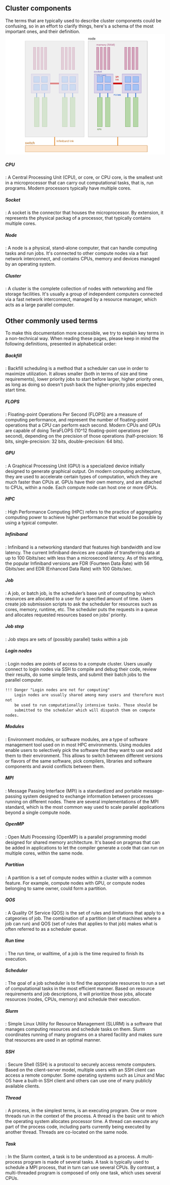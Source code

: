 ## Cluster components

The terms that are typically used to describe cluster components could be
confusing, so in an effort to clarify things, here's a schema of the most
important ones, and their definition.
![components](./img/cluster_components.png)

##### CPU

: A Central Processing Unit (CPU), or core, or CPU core, is the smallest unit
in a microprocessor that can carry out computational tasks, that is, run
programs. Modern processors typically have multiple cores.

##### Socket

: A socket is the connector that houses the microprocessor. By extension, it
represents the physical packag of a processor, that typically contains multiple
cores.

##### Node

: A node is a physical, stand-alone computer, that can handle computing tasks
and run jobs. It's connected to other compute nodes via a fast network
interconnect, and contains CPUs, memory and devices managed by an operating
system.

##### Cluster

: A cluster is the complete collection of nodes with networking and file
storage facilities. It's usually a group of independent computers connected via
a fast network interconnect, managed by a resource manager, which acts as a
large parallel computer.



## Other commonly used terms

To make this documentation more accessible, we try to explain key terms in a
non-technical way. When reading these pages, please keep in mind the following
definitions, presented in alphabetical order:

##### Backfill

: Backfill scheduling is a method that a scheduler can use in order to maximize
utilization. It allows smaller (both in terms of size and time requirements),
lower priority jobs to start before larger, higher priority ones, as long as
doing so doesn't push back the higher-priority jobs expected start time.

##### FLOPS

: Floating-point Operations Per Second (FLOPS) are a measure of computing
performance, and represent the number of floating-point operations that a CPU
can perform each second. Modern CPUs and GPUs are capable of doing TeraFLOPS
(10^12 floating-point operations per second), depending on the precision of
those operations (half-precision: 16 bits, single-precision: 32 bits,
double-precision: 64 bits).

##### GPU

: A Graphical Processing Unit (GPU) is a specialized device initially designed
to generate graphical output.  On modern conputing architecture, they are used
to accelerate certain types of computation, which they are much faster than
CPUs at. GPUs have their own memory, and are attached to CPUs, within a node.
Each compute node can host one or more GPUs.

##### HPC

: High Performance Computing (HPC) refers to the practice of aggregating
computing power to achieve higher performance that would be possible by using a
typical computer.

##### Infiniband

: Infiniband is a networking standard that features high bandwidth and low
latency. The current Infiniband devices are capable of transferring data at up
to 100 Gbits/sec with less than a microsecond latency. As of this writing, the
popular Infiniband versions are FDR (Fourteen Data Rate) with 56 Gbits/sec and
EDR (Enhanced Data Rate) with 100 Gbits/sec.

##### Job

: A job, or batch job, is the scheduler’s base unit of computing by which
resources are allocated to a user for a specified amount of time. Users create
job submission scripts to ask the scheduler for resources such as cores,
memory, runtime, etc. The scheduler puts the requests in a queue and allocates
requested resources based on jobs’ priority.

##### Job step

: Job steps are sets of (possibly parallel) tasks within a job


##### Login nodes

: Login nodes are points of access to a compute cluster. Users usually connect
to login nodes via SSH to compile and debug their code, review their results,
do some simple tests, and submit their batch jobs to the parallel computer.

    !!! Danger "Login nodes are not for computing"
        Login nodes are usually shared among many users and therefore must not
        be used to run computationally intensive tasks. Those should be
        submitted to the scheduler which will dispatch them on compute nodes.

##### Modules

: Environment modules, or software modules, are a type of software management
tool used on in most HPC environments. Using modules enable users to
selectively pick the software that they want to use and add them to their
environment. This allows to switch between different versions or flavors of the
same software, pick compilers, libraries and software components and avoid
conflicts between them.

##### MPI

: Message Passing Interface (MPI) is a standardized and portable
message-passing system designed to exchange information between processes
running on different nodes. There are several implementations of the MPI
standard, which is the most common way used to scale parallel applications
beyond a single compute node.

##### OpenMP

: Open Multi Processing (OpenMP) is a parallel programming model
designed for shared memory architecture. It's based on pragmas that can be
added in applications to let the compiler generate a code that
can run on multiple cores, within the same node.

##### Partition

: A partition is a set of compute nodes within a cluster with a
common feature. For example, compute nodes with GPU, or compute nodes belonging
to same owner,  could form a partition.

##### QOS

: A Quality Of Service (QOS) is the set of rules and limitations that apply to
a catgeories of job. The combination of a partition (set of machines where a
job can run) and QOS (set of rules that applies to that job) makes what is
often referred to as a scheduler *queue*.

##### Run time

: The run time, or walltime, of a job is the time required to finish its
execution.

##### Scheduler

: The goal of a job scheduler is to find the appropriate resources to run a set
of computational tasks in the most efficient manner. Based on resource
requirements and job descriptions, it will prioritize those jobs, allocate
resources (nodes, CPUs, memory) and schedule their execution.

##### Slurm

: Simple Linux Utility for Resource Management (SLURM) is a software that
manages computing resources and schedule tasks on them. Slurm coordinates
running of many programs on a shared facility and makes sure that resources are
used in an optimal manner.

##### SSH

: Secure Shell (SSH) is a protocol to securely access remote computers.
Based on the client-server model, multiple users with an SSH client can access
a remote computer. Some operating systems such as Linux and Mac OS have a
built-in SSH client and others can use one of many publicly available clients.

##### Thread

: A process, in the simplest terms, is an executing program. One or more
threads run in the context of the process. A thread is the basic unit to which
the operating system allocates processor time. A thread can execute any part of
the process code, including parts currently being executed by another thread.
Threads are co-located on the same node.

##### Task

: In the Slurm context, a task is to be understood as a process. A
multi-process program is made of several tasks. A task is typically used to
schedule a MPI process, that in turn can use several CPUs.  By contrast, a
multi-threaded program is composed of only one task, which uses several CPUs.


